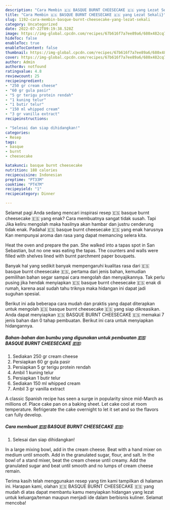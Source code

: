 ```yaml
---
description: "Cara Membin 🇪🇸 BASQUE BURNT CHEESECAKE 🇪🇸 yang Lezat Sekali}"
title: "Cara Membin 🇪🇸 BASQUE BURNT CHEESECAKE 🇪🇸 yang Lezat Sekali}"
slug: 1192-cara-membin-basque-burnt-cheesecake-yang-lezat-sekali
category: Uncategorized
date: 2022-07-22T09:19:38.528Z
image: https://img-global.cpcdn.com/recipes/67b616f7a7ee89a6/680x482cq70/basque-burnt-cheesecake-foto-resep-utama.jpg
hideToc: false
enableToc: true
enableTocContent: false
thumbnail: https://img-global.cpcdn.com/recipes/67b616f7a7ee89a6/680x482cq70/basque-burnt-cheesecake-foto-resep-utama.jpg
cover: https://img-global.cpcdn.com/recipes/67b616f7a7ee89a6/680x482cq70/basque-burnt-cheesecake-foto-resep-utama.jpg
author: Admin
authorAv: notfound
ratingvalue: 4.8
reviewcount: 25
recipeingredient:
- "250 gr cream cheese"
- "60 gr gula pasir"
- "5 gr terigu protein rendah"
- "1 kuning telur"
- "1 butir telur"
- "150 ml whipped cream"
- "3 gr vanilla extract"
recipeinstructions:

- "Selesai dan siap dihidangkan!"
categories:
- Resep
tags:
- basque
- burnt
- cheesecake

katakunci: basque burnt cheesecake 
nutrition: 188 calories
recipecuisine: Indonesian
preptime: "PT33M"
cooktime: "PT47M"
recipeyield: "1"
recipecategory: Dinner

---
```



Selamat pagi Anda sedang mencari inspirasi resep 🇪🇸 basque burnt cheesecake 🇪🇸 yang enak? Cara membuatnya sangat tidak susah. Tapi Jika keliru mengolah maka hasilnya akan hambar dan justru cenderung tidak enak. Padahal 🇪🇸 basque burnt cheesecake 🇪🇸 yang enak harusnya Kan mempunyai aroma dan rasa yang dapat memancing selera kita.


Heat the oven and prepare the pan. She walked into a tapas spot in San Sebastian, but no one was eating the tapas. The counters and walls were filled with shelves lined with burnt parchment paper bouquets.

Banyak hal yang sedikit banyak mempengaruhi kualitas rasa dari 🇪🇸 basque burnt cheesecake 🇪🇸, pertama dari jenis bahan, kemudian pemilihan bahan segar sampai cara mengolah dan menyajikannya. Tak perlu pusing jika hendak menyiapkan 🇪🇸 basque burnt cheesecake 🇪🇸 enak di rumah, karena asal sudah tahu triknya maka hidangan ini dapat jadi suguhan spesial.


Berikut ini ada beberapa cara mudah dan praktis yang dapat diterapkan untuk mengolah 🇪🇸 basque burnt cheesecake 🇪🇸 yang siap dikreasikan. Anda dapat menyiapkan 🇪🇸 BASQUE BURNT CHEESECAKE 🇪🇸 memakai 7 jenis bahan dan 0 tahap pembuatan. Berikut ini cara untuk menyiapkan hidangannya.

<!--inarticleads1-->

##### Bahan-bahan dan bumbu yang digunakan untuk pembuatan 🇪🇸 BASQUE BURNT CHEESECAKE 🇪🇸:

1. Sediakan 250 gr cream cheese
1. Persiapkan 60 gr gula pasir
1. Persiapkan 5 gr terigu protein rendah
1. Ambil 1 kuning telur
1. Persiapkan 1 butir telur
1. Sediakan 150 ml whipped cream
1. Ambil 3 gr vanilla extract


A classic Spanish recipe has seen a surge in popularity since mid-March as millions of. Place cake pan on a baking sheet. Let cake cool at room temperature. Refrigerate the cake overnight to let it set and so the flavors can fully develop. 

<!--inarticleads2-->

##### Cara membuat 🇪🇸 BASQUE BURNT CHEESECAKE 🇪🇸:


1. Selesai dan siap dihidangkan!

In a large mixing bowl, add in the cream cheese. Beat with a hand mixer on medium until smooth. Add in the granulated sugar, flour, and salt. In the bowl of a stand mixer, beat the cream cheese until creamy. Add the granulated sugar and beat until smooth and no lumps of cream cheese remain. 

Terima kasih telah menggunakan resep yang tim kami tampilkan di halaman ini. Harapan kami, olahan 🇪🇸 BASQUE BURNT CHEESECAKE 🇪🇸 yang mudah di atas dapat membantu kamu menyiapkan hidangan yang lezat untuk keluarga/teman maupun menjadi ide dalam berbisnis kuliner. Selamat mencoba!
